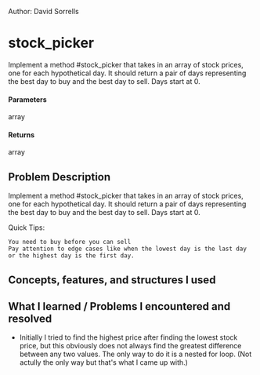 Author: David Sorrells

# stock_picker
Implement a method #stock_picker that takes in an array of stock prices, one for each hypothetical day. It should return a pair of days representing the best day to buy and the best day to sell. Days start at 0.

#### Parameters
array

#### Returns
array

## Problem Description
Implement a method #stock_picker that takes in an array of stock prices, one for each hypothetical day. It should return a pair of days representing the best day to buy and the best day to sell. Days start at 0.

Quick Tips:

    You need to buy before you can sell
    Pay attention to edge cases like when the lowest day is the last day or the highest day is the first day.


## Concepts, features, and structures I used


## What I learned / Problems I encountered and resolved
- Initially I tried to find the highest price after finding the lowest stock price, but this obviously does not always find the greatest difference between any two values. The only way to do it is a nested for loop. (Not actully the only way but that's what I came up with.)